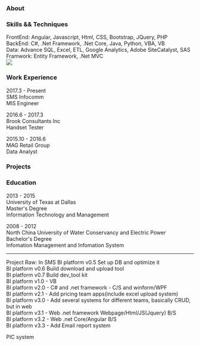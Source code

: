 ### About

### Skills && Techniques
FrontEnd: Angular, Javascript, Html, CSS, Bootstrap, JQuery, PHP<br/>
BackEnd: C#, .Net Framework, .Net Core, Java, Python, VBA, VB<br/>
Data: Advance SQL, Excel, ETL, Google Analytics, Adobe SiteCatalyst, SAS<br/>
Framwork: Entity Framework, .Net MVC<br/>
<img src ="https://angular.io/assets/images/logos/angular/angular.svg">

### Work Experience
2017.3 - Present<br/>
SMS Infocomm<br/>
MIS Engineer<br/>

2016.6 - 2017.3<br/>
Brook Consultants Inc<br/>
Handset Tester<br/>

2015.10 - 2016.6<br/>
MAG Retail Group<br/>
Data Analyst<br/>

### Projects

### Education
2013 - 2015<br/>
University of Texas at Dallas<br/>
Master's Degree<br/>
Information Technology and Management<br/>

2008 - 2012<br/>
North China University of Water Conservancy and Electric Power<br/>
Bachelor's Degree<br/>
Infomation Management and Infomation System<br/>


---------------------------------------------------
Project Raw:
In SMS
BI platform v0.5 Set up DB and optimize it<br/>
BI platform v0.6 Build download and upload tool<br/>
BI platform v0.7 Build dev_tool kit<br/>
BI platform v1.0 - VB<br/>
BI platform v2.0 - C# and .net framework - C/S and winform/WPF<br/>
BI platform v2.1 - Add pricing team apps(include excel upload system)<br/>
BI platform v3.0 - Add several systems for different teams, basically CRUD, but in web<br/>
BI platform v3.1 - Web .net framework Webpage/Html/JS(Jquery) B/S<br/>
BI platform v3.2 - Web .net Core/Angular B/S<br/>
BI platform v3.3 - Add Email report system<br/>

PIC system<br/>
